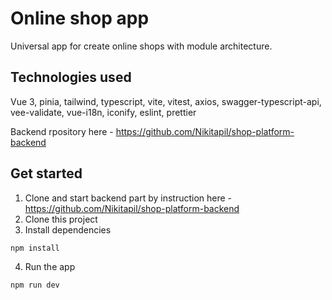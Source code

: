 # Online shop app
 Universal app for create online shops with module architecture.
## Technologies used 
 Vue 3, pinia, tailwind, typescript, vite, vitest, axios, swagger-typescript-api, vee-validate, vue-i18n, iconify, eslint, prettier

Backend rpository here - https://github.com/Nikitapil/shop-platform-backend 

## Get started

1. Clone and start backend part by instruction here - https://github.com/Nikitapil/shop-platform-backend
2. Clone this project
3. Install dependencies
````bash
npm install
````
4. Run the app
````bash
npm run dev
````